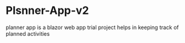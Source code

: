 # Plsnner-App-v2
planner app is a blazor web app trial project helps in keeping track of planned activities

